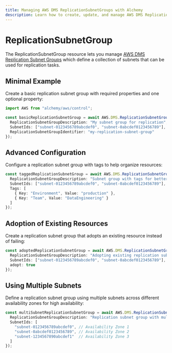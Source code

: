 ```yaml
---
title: Managing AWS DMS ReplicationSubnetGroups with Alchemy
description: Learn how to create, update, and manage AWS DMS ReplicationSubnetGroups using Alchemy Cloud Control.
---
```


# ReplicationSubnetGroup

The ReplicationSubnetGroup resource lets you manage [AWS DMS Replication Subnet Groups](https://docs.aws.amazon.com/dms/latest/userguide/) which define a collection of subnets that can be used for replication tasks.

## Minimal Example

Create a basic replication subnet group with required properties and one optional property:

```ts
import AWS from "alchemy/aws/control";

const basicReplicationSubnetGroup = await AWS.DMS.ReplicationSubnetGroup("basicReplicationSubnetGroup", {
  ReplicationSubnetGroupDescription: "My subnet group for replication",
  SubnetIds: ["subnet-0123456789abcdef0", "subnet-0abcdef0123456789"],
  ReplicationSubnetGroupIdentifier: "my-replication-subnet-group"
});
```

## Advanced Configuration

Configure a replication subnet group with tags to help organize resources:

```ts
const taggedReplicationSubnetGroup = await AWS.DMS.ReplicationSubnetGroup("taggedReplicationSubnetGroup", {
  ReplicationSubnetGroupDescription: "Subnet group with tags for better management",
  SubnetIds: ["subnet-0123456789abcdef0", "subnet-0abcdef0123456789"],
  Tags: [
    { Key: "Environment", Value: "production" },
    { Key: "Team", Value: "DataEngineering" }
  ]
});
```

## Adoption of Existing Resources

Create a replication subnet group that adopts an existing resource instead of failing:

```ts
const adoptedReplicationSubnetGroup = await AWS.DMS.ReplicationSubnetGroup("adoptedReplicationSubnetGroup", {
  ReplicationSubnetGroupDescription: "Adopting existing replication subnet group",
  SubnetIds: ["subnet-0123456789abcdef0", "subnet-0abcdef0123456789"],
  adopt: true
});
```

## Using Multiple Subnets

Define a replication subnet group using multiple subnets across different availability zones for high availability:

```ts
const multiSubnetReplicationSubnetGroup = await AWS.DMS.ReplicationSubnetGroup("multiSubnetReplicationSubnetGroup", {
  ReplicationSubnetGroupDescription: "Replication subnet group with multiple subnets",
  SubnetIds: [
    "subnet-0123456789abcdef0", // Availability Zone 1
    "subnet-0abcdef0123456789", // Availability Zone 2
    "subnet-1234567890abcdef1"  // Availability Zone 3
  ]
});
```